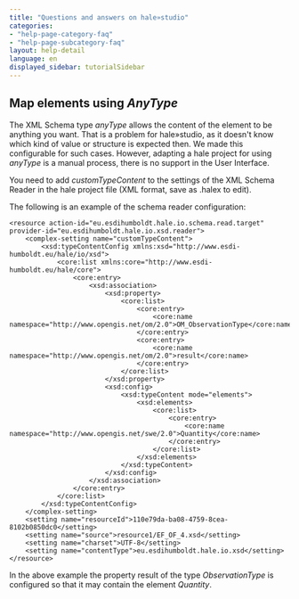 ```yaml
---
title: "Questions and answers on hale»studio"
categories:
- "help-page-category-faq"
- "help-page-subcategory-faq"
layout: help-detail
language: en
displayed_sidebar: tutorialSidebar
---
```


<h2>Map elements using <i>AnyType</i></h2>

The XML Schema type <i>anyType</i> allows the content of the element to be anything you want.
That is a problem for hale»studio, as it doesn't know which kind of value or structure is expected then.
We made this configurable for such cases. 
However, adapting a hale project for using <i>anyType</i> is a manual process, there is no support in the User Interface.

You need to add <i>customTypeContent</i> to the settings of the XML Schema Reader in the hale project file 
(XML format, save as .halex to edit).

The following is an example of the schema reader configuration:

```
<resource action-id="eu.esdihumboldt.hale.io.schema.read.target" provider-id="eu.esdihumboldt.hale.io.xsd.reader">
    <complex-setting name="customTypeContent">
        <xsd:typeContentConfig xmlns:xsd="http://www.esdi-humboldt.eu/hale/io/xsd">
            <core:list xmlns:core="http://www.esdi-humboldt.eu/hale/core">
                <core:entry>
                    <xsd:association>
                        <xsd:property>
                            <core:list>
                                <core:entry>
                                    <core:name namespace="http://www.opengis.net/om/2.0">OM_ObservationType</core:name>
                                </core:entry>
                                <core:entry>
                                    <core:name namespace="http://www.opengis.net/om/2.0">result</core:name>
                                </core:entry>
                            </core:list>
                        </xsd:property>
                        <xsd:config>
                            <xsd:typeContent mode="elements">
                                <xsd:elements>
                                    <core:list>
                                        <core:entry>
                                            <core:name namespace="http://www.opengis.net/swe/2.0">Quantity</core:name>
                                        </core:entry>
                                    </core:list>
                                </xsd:elements>
                            </xsd:typeContent>
                        </xsd:config>
                    </xsd:association>
                </core:entry>
            </core:list>
        </xsd:typeContentConfig>
    </complex-setting>
    <setting name="resourceId">110e79da-ba08-4759-8cea-8102b0850dc0</setting>
    <setting name="source">resource1/EF_OF_4.xsd</setting>
    <setting name="charset">UTF-8</setting>
    <setting name="contentType">eu.esdihumboldt.hale.io.xsd</setting>
</resource>
```

In the above example the property result of the type <i>ObservationType</i> is configured so that it may contain the element <i>Quantity</i>.
